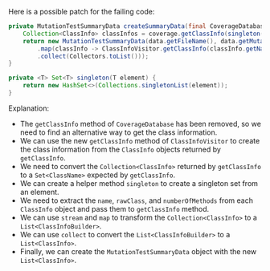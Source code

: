 Here is a possible patch for the failing code:
```java
private MutationTestSummaryData createSummaryData(final CoverageDatabase coverage, final ClassMutationResults data) {
    Collection<ClassInfo> classInfos = coverage.getClassInfo(singleton(data.getMutatedClass()));
    return new MutationTestSummaryData(data.getFileName(), data.getMutations(), classInfos.stream()
        .map(classInfo -> ClassInfoVisitor.getClassInfo(classInfo.getName(), classInfo.getRawClass(), classInfo.getNumberOfMethods()))
        .collect(Collectors.toList()));
}

private <T> Set<T> singleton(T element) {
    return new HashSet<>(Collections.singletonList(element));
}
```
Explanation:

* The `getClassInfo` method of `CoverageDatabase` has been removed, so we need to find an alternative way to get the class information.
* We can use the new `getClassInfo` method of `ClassInfoVisitor` to create the class information from the `ClassInfo` objects returned by `getClassInfo`.
* We need to convert the `Collection<ClassInfo>` returned by `getClassInfo` to a `Set<ClassName>` expected by `getClassInfo`.
* We can create a helper method `singleton` to create a singleton set from an element.
* We need to extract the `name`, `rawClass`, and `numberOfMethods` from each `ClassInfo` object and pass them to `getClassInfo` method.
* We can use `stream` and `map` to transform the `Collection<ClassInfo>` to a `List<ClassInfoBuilder>`.
* We can use `collect` to convert the `List<ClassInfoBuilder>` to a `List<ClassInfo>`.
* Finally, we can create the `MutationTestSummaryData` object with the new `List<ClassInfo>`.